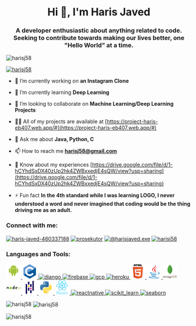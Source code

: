 <h1 align="center">Hi 👋, I'm Haris Javed</h1>
<h3 align="center">A developer enthusiastic about anything related to code. Seeking to contribute towards making our lives better, one "Hello World" at a time.</h3>

<p align="left"> <img src="https://komarev.com/ghpvc/?username=harisj58&label=Profile%20views&color=0e75b6&style=flat" alt="harisj58" /> </p>

<p align="left"> <a href="https://github.com/ryo-ma/github-profile-trophy"><img src="https://github-profile-trophy.vercel.app/?username=harisj58" alt="harisj58" /></a> </p>

- 🔭 I’m currently working on **an Instagram Clone**

- 🌱 I’m currently learning **Deep Learning**

- 👯 I’m looking to collaborate on **Machine Learning/Deep Learning Projects**

- 👨‍💻 All of my projects are available at [https://project-haris-eb407.web.app/#](https://project-haris-eb407.web.app/#)

- 💬 Ask me about **Java, Python, C**

- 📫 How to reach me **harisj58@gmail.com**

- 📄 Know about my experiences [https://drive.google.com/file/d/1-hCYhdSxDX40zUp2hk4ZWBxxedjE4sQW/view?usp=sharing](https://drive.google.com/file/d/1-hCYhdSxDX40zUp2hk4ZWBxxedjE4sQW/view?usp=sharing)

- ⚡ Fun fact **In the 4th standard while I was learning LOGO, I never understood a word and never imagined that coding would be the thing driving me as an adult.**

<h3 align="left">Connect with me:</h3>
<p align="left">
<a href="https://linkedin.com/in/haris-javed-460337188" target="blank"><img align="center" src="https://raw.githubusercontent.com/rahuldkjain/github-profile-readme-generator/master/src/images/icons/Social/linked-in-alt.svg" alt="haris-javed-460337188" height="30" width="40" /></a>
<a href="https://kaggle.com/prosekutor" target="blank"><img align="center" src="https://raw.githubusercontent.com/rahuldkjain/github-profile-readme-generator/master/src/images/icons/Social/kaggle.svg" alt="prosekutor" height="30" width="40" /></a>
<a href="https://instagram.com/@harisjaved.exe" target="blank"><img align="center" src="https://raw.githubusercontent.com/rahuldkjain/github-profile-readme-generator/master/src/images/icons/Social/instagram.svg" alt="@harisjaved.exe" height="30" width="40" /></a>
<a href="https://www.leetcode.com/harisj58" target="blank"><img align="center" src="https://raw.githubusercontent.com/rahuldkjain/github-profile-readme-generator/master/src/images/icons/Social/leet-code.svg" alt="harisj58" height="30" width="40" /></a>
</p>

<h3 align="left">Languages and Tools:</h3>
<p align="left"> <a href="https://developer.android.com" target="_blank" rel="noreferrer"> <img src="https://raw.githubusercontent.com/devicons/devicon/master/icons/android/android-original-wordmark.svg" alt="android" width="40" height="40"/> </a> <a href="https://www.cprogramming.com/" target="_blank" rel="noreferrer"> <img src="https://raw.githubusercontent.com/devicons/devicon/master/icons/c/c-original.svg" alt="c" width="40" height="40"/> </a> <a href="https://www.djangoproject.com/" target="_blank" rel="noreferrer"> <img src="https://cdn.worldvectorlogo.com/logos/django.svg" alt="django" width="40" height="40"/> </a> <a href="https://firebase.google.com/" target="_blank" rel="noreferrer"> <img src="https://www.vectorlogo.zone/logos/firebase/firebase-icon.svg" alt="firebase" width="40" height="40"/> </a> <a href="https://cloud.google.com" target="_blank" rel="noreferrer"> <img src="https://www.vectorlogo.zone/logos/google_cloud/google_cloud-icon.svg" alt="gcp" width="40" height="40"/> </a> <a href="https://heroku.com" target="_blank" rel="noreferrer"> <img src="https://www.vectorlogo.zone/logos/heroku/heroku-icon.svg" alt="heroku" width="40" height="40"/> </a> <a href="https://www.w3.org/html/" target="_blank" rel="noreferrer"> <img src="https://raw.githubusercontent.com/devicons/devicon/master/icons/html5/html5-original-wordmark.svg" alt="html5" width="40" height="40"/> </a> <a href="https://www.java.com" target="_blank" rel="noreferrer"> <img src="https://raw.githubusercontent.com/devicons/devicon/master/icons/java/java-original.svg" alt="java" width="40" height="40"/> </a> <a href="https://www.mongodb.com/" target="_blank" rel="noreferrer"> <img src="https://raw.githubusercontent.com/devicons/devicon/master/icons/mongodb/mongodb-original-wordmark.svg" alt="mongodb" width="40" height="40"/> </a> <a href="https://nodejs.org" target="_blank" rel="noreferrer"> <img src="https://raw.githubusercontent.com/devicons/devicon/master/icons/nodejs/nodejs-original-wordmark.svg" alt="nodejs" width="40" height="40"/> </a> <a href="https://pandas.pydata.org/" target="_blank" rel="noreferrer"> <img src="https://raw.githubusercontent.com/devicons/devicon/2ae2a900d2f041da66e950e4d48052658d850630/icons/pandas/pandas-original.svg" alt="pandas" width="40" height="40"/> </a> <a href="https://www.python.org" target="_blank" rel="noreferrer"> <img src="https://raw.githubusercontent.com/devicons/devicon/master/icons/python/python-original.svg" alt="python" width="40" height="40"/> </a> <a href="https://reactjs.org/" target="_blank" rel="noreferrer"> <img src="https://raw.githubusercontent.com/devicons/devicon/master/icons/react/react-original-wordmark.svg" alt="react" width="40" height="40"/> </a> <a href="https://reactnative.dev/" target="_blank" rel="noreferrer"> <img src="https://reactnative.dev/img/header_logo.svg" alt="reactnative" width="40" height="40"/> </a> <a href="https://scikit-learn.org/" target="_blank" rel="noreferrer"> <img src="https://upload.wikimedia.org/wikipedia/commons/0/05/Scikit_learn_logo_small.svg" alt="scikit_learn" width="40" height="40"/> </a> <a href="https://seaborn.pydata.org/" target="_blank" rel="noreferrer"> <img src="https://seaborn.pydata.org/_images/logo-mark-lightbg.svg" alt="seaborn" width="40" height="40"/> </a> </p>

<p><img align="left" src="https://github-readme-stats.vercel.app/api/top-langs?username=harisj58&show_icons=true&locale=en&layout=compact" alt="harisj58" /></p>

<p>&nbsp;<img align="center" src="https://github-readme-stats.vercel.app/api?username=harisj58&show_icons=true&locale=en" alt="harisj58" /></p>

<p><img align="center" src="https://github-readme-streak-stats.herokuapp.com/?user=harisj58&" alt="harisj58" /></p>
